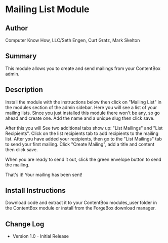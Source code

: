 Mailing List Module
=================

Author
-----------------
Computer Know How, LLC/Seth Engen, Curt Gratz, Mark Skelton

Summary
-----------------
This module allows you to create and send mailings from your ContentBox admin.

Description
-----------------
Install the module with the instructions below then click on "Mailing List" in the modules section of the admin sidebar. Here you will see a list of your mailing lists. Since you just installed this module there won't be any, so go ahead and create one. Add the name and a unique slug then click save.

After this you will See two additional tabs show up: "List Mailings" and "List Recipients". Click on the list recipients tab to add recipients to the mailing list. After you have added your recipients, then go to the "List Mailings" tab to send your first mailing. Click "Create Mailing", add a title and content then click save.

When you are ready to send it out, click the green envelope button to send the mailing.

That's it! Your mailing has been sent!

Install Instructions
-----------------
Download code and extract it to your ContentBox modules_user folder in the ContentBox module or
install from the ForgeBox download manager.

Change Log
-----------------
* Version 1.0 - Initial Release
